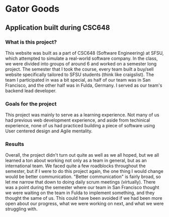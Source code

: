 # Gator Goods

## Application built during CSC648

### What is this project?
This website was built as a part of CSC648 (Software Engineering) at SFSU, which attempted to simulate a real-world software company. In the class, we were divided into groups of around 6 and worked on a semester long project. The semester that I took the course, every team built a buy/sell website specifically tailored to SFSU students (think like craigslist). The team I participated in was a bit special, as half of our team was in San Francisco, and the other half was in Fulda, Germany. I served as our team's backend lead developer.

### Goals for the project
This project was mainly to serve as a learning experience. Not many of us had previous web development experience, and aside from techinical experience, none of us had practiced building a piece of software using User centered design and Agile mentality. 


### Results
Overall, the project didn't turn out quite as well as we all hoped, but we all learned a ton about working not only as a team in general, but as an international team. We faced quite a few roadblocks throughout the semester, but if I were to do this project again, the one thing I would change would be better communication. "Better communication" is fairly broad, so let me narrow that down to doing daily scrum meetings (virtually). There was a point during the semester where our team in San Francisco thought we were waiting on the team in Fulda to implement something, and they thought the same of us. This could have been avoided if we had been more open about our progress, what we were working on next, and what we were struggling with. 
